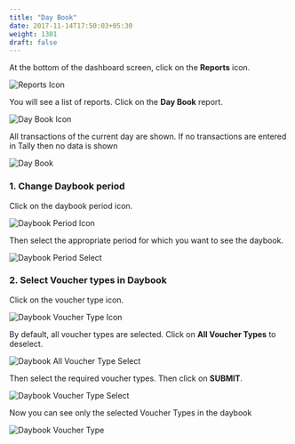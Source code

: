 ```yaml
---
title: "Day Book"
date: 2017-11-14T17:50:03+05:30
weight: 1301
draft: false
---
```


At the bottom of the dashboard screen, click on the **Reports** icon.

![Reports Icon](../../../images/android/reports_icon.png "Reports Icon")

You will see a list of reports. Click on the **Day Book** report.

![Day Book Icon](../../../images/android/daybook_icon.png "Day Book Icon")

All transactions of the current day are shown. If no transactions are entered in Tally then no data is shown

![Day Book](../../../images/android/daybook.png "Day Book")

### 1. Change Daybook period

Click on the daybook period icon.

![Daybook Period Icon](../../../images/android/daybook_period_icon.png "Daybook Period Icon")

Then select the appropriate period for which you want to see the daybook.

![Daybook Period Select](../../../images/android/daybook_period_select.png "Daybook Period Select")

### 2. Select Voucher types in Daybook

Click on the voucher type icon.

![Daybook Voucher Type Icon](../../../images/android/daybook_voucher_type_icon.png "Daybook Voucher Type Icon")

By default, all voucher types are selected. Click on **All Voucher Types** to deselect.

![Daybook All Voucher Type Select](../../../images/android/daybook_all_voucher_type_select.png "Daybook All Voucher Type Select")

Then select the required voucher types. Then click on **SUBMIT**.

![Daybook Voucher Type Select](../../../images/android/daybook_voucher_type_select.png "Daybook Voucher Type Select")

Now you can see only the selected Voucher Types in the daybook

![Daybook Voucher Type](../../../images/android/daybook_voucher_type.png "Daybook Voucher Type")